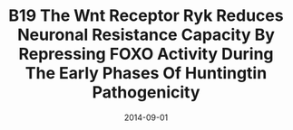 ---
title: "B19 The Wnt Receptor Ryk Reduces Neuronal Resistance Capacity By Repressing FOXO Activity During The Early Phases Of Huntingtin Pathogenicity"
collection: publications
permalink: /publications/2014-09-01-B19-The-Wnt-Receptor-Ryk-Reduces-Neuronal-Resistance-Capacity-By-Repressing-FOXO-Activity-During-The-Early-Phases-Of-Huntingtin-Pathogenicity
date: 2014-09-01
paperurl: 'https://doi.org/10.1136/jnnp-2014-309032.47'
citation: 'C.&nbsp;Tourette, F.&nbsp;Farina, R.&nbsp;P. Vazquez-Manrique, A.-M. Orfila, J.&nbsp;Voisin, S.&nbsp;Hernandez, … C.&nbsp;Neri.
B19 the <span class="bibtex-protected">Wnt</span> receptor <span class="bibtex-protected">Ryk</span> reduces neuronal resistance capacity by repressing <span class="bibtex-protected">FOXO</span> activity during the early phases of huntingtin pathogenicity.
<em>J. Neurol. Neurosurg. Psychiatry</em>, 85(Suppl 1):A15–A15, 2014.'
---